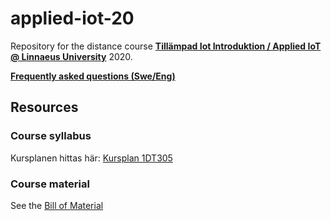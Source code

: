 # applied-iot-20


Repository for the distance course **[Tillämpad Iot Introduktion / Applied IoT @ Linnaeus University](https://lnu.se/kurs/tillampad-internet-of-things-introduktion/distans-sommar/)** 2020.

**[Frequently asked questions (Swe/Eng)](FAQ.md)**


## Resources


### Course syllabus

Kursplanen hittas här: [Kursplan 1DT305](https://kursplan.lnu.se/kursplaner/kursplan-1DT305-1.pdf)

### Course material

See the [Bill of Material](BOM.md)

